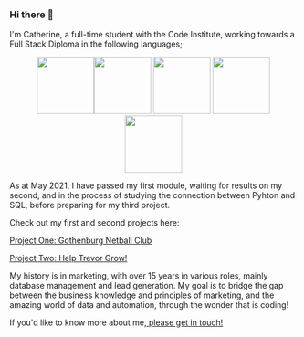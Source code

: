 ### Hi there 👋

I'm Catherine, a full-time student with the Code Institute, working towards a Full Stack Diploma in the following languages;
<div align=center style="background-color:rgba(255,0,0,0);">
      <img src="https://simpleicons.org/icons/html5.svg" width="100"><img src="https://simpleicons.org/icons/css3.svg" width="100">                   
      <img src="https://simpleicons.org/icons/javascript.svg" width="100">
      <img src="https://simpleicons.org/icons/python.svg" width="100"><img src="https://simpleicons.org/icons/mysql.svg" width="100">
</div>

As at May 2021, I have passed my first module, waiting for results on my second, and in the process of studying the connection between Pyhton and SQL, before preparing for my third project.

Check out my first and second projects here:

[Project One: Gothenburg Netball Club](https://github.com/CatherineTrevor/gothenburg-netball)

[Project Two: Help Trevor Grow!](https://github.com/CatherineTrevor/help-trevor-grow)

My history is in marketing, with over 15 years in various roles, mainly database management and lead generation. My goal is to bridge the gap between the business knowledge and principles of marketing, and the amazing world of data and automation, through the wonder that is coding!

If you'd like to know more about me,<a href="mailto:catherine.trevor@outlook.com"> please get in touch!</a>


<!--
**CatherineTrevor/CatherineTrevor** is a ✨ _special_ ✨ repository because its `README.md` (this file) appears on your GitHub profile.

Here are some ideas to get you started:

- 🔭 I’m currently working on ...
- 🌱 I’m currently learning ...
- 👯 I’m looking to collaborate on ...
- 🤔 I’m looking for help with ...
- 💬 Ask me about ...
- 📫 How to reach me: ...
- 😄 Pronouns: ...
- ⚡ Fun fact: ...
-->
